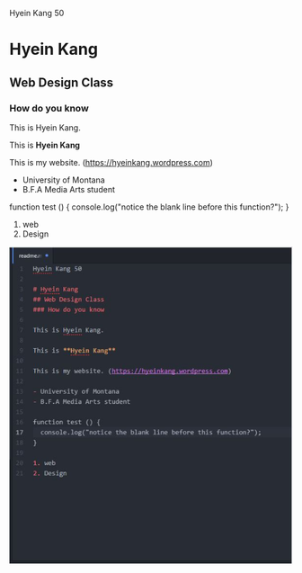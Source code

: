 Hyein Kang 50

# Hyein Kang
## Web Design Class
### How do you know

This is Hyein Kang.

This is **Hyein Kang**

This is my website. (https://hyeinkang.wordpress.com)

- University of Montana
- B.F.A Media Arts student

function test () {
  console.log("notice the blank line before this function?");
}

1. web
2. Design

![Image of my editor](image.jpg)
